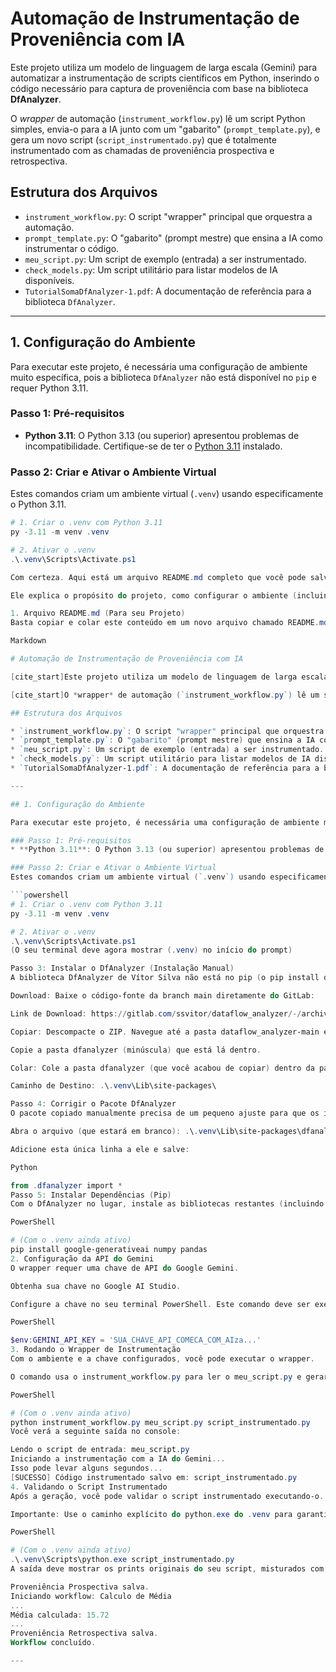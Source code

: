 # Automação de Instrumentação de Proveniência com IA

Este projeto utiliza um modelo de linguagem de larga escala (Gemini) para automatizar a instrumentação de scripts científicos em Python, inserindo o código necessário para captura de proveniência com base na biblioteca **DfAnalyzer**.

O *wrapper* de automação (`instrument_workflow.py`) lê um script Python simples, envia-o para a IA junto com um "gabarito" (`prompt_template.py`), e gera um novo script (`script_instrumentado.py`) que é totalmente instrumentado com as chamadas de proveniência prospectiva e retrospectiva.

## Estrutura dos Arquivos

* `instrument_workflow.py`: O script "wrapper" principal que orquestra a automação.
* `prompt_template.py`: O "gabarito" (prompt mestre) que ensina a IA como instrumentar o código.
* `meu_script.py`: Um script de exemplo (entrada) a ser instrumentado.
* `check_models.py`: Um script utilitário para listar modelos de IA disponíveis.
* `TutorialSomaDfAnalyzer-1.pdf`: A documentação de referência para a biblioteca `DfAnalyzer`.

---

## 1. Configuração do Ambiente

Para executar este projeto, é necessária uma configuração de ambiente muito específica, pois a biblioteca `DfAnalyzer` não está disponível no `pip` e requer Python 3.11.

### Passo 1: Pré-requisitos
* **Python 3.11**: O Python 3.13 (ou superior) apresentou problemas de incompatibilidade. Certifique-se de ter o [Python 3.11](https://www.python.org/downloads/release/python-3119/) instalado.

### Passo 2: Criar e Ativar o Ambiente Virtual
Estes comandos criam um ambiente virtual (`.venv`) usando especificamente o Python 3.11.

```powershell
# 1. Criar o .venv com Python 3.11
py -3.11 -m venv .venv

# 2. Ativar o .venv
.\.venv\Scripts\Activate.ps1

Com certeza. Aqui está um arquivo README.md completo que você pode salvar diretamente na sua pasta Docs Matheus.

Ele explica o propósito do projeto, como configurar o ambiente (incluindo a complexa instalação manual do DfAnalyzer) e como rodar o wrapper. Abaixo dele, incluí o passo a passo para subir tudo para o GitHub.

1. Arquivo README.md (Para seu Projeto)
Basta copiar e colar este conteúdo em um novo arquivo chamado README.md na sua pasta Docs Matheus.

Markdown

# Automação de Instrumentação de Proveniência com IA

[cite_start]Este projeto utiliza um modelo de linguagem de larga escala (Gemini) para automatizar a instrumentação de scripts científicos em Python, inserindo o código necessário para captura de proveniência com base na biblioteca **DfAnalyzer**[cite: 1, 5, 100].

[cite_start]O *wrapper* de automação (`instrument_workflow.py`) lê um script Python simples, envia-o para a IA junto com um "gabarito" (`prompt_template.py`), e gera um novo script (`script_instrumentado.py`) que é totalmente instrumentado com as chamadas de proveniência prospectiva e retrospectiva[cite: 28, 49].

## Estrutura dos Arquivos

* `instrument_workflow.py`: O script "wrapper" principal que orquestra a automação.
* `prompt_template.py`: O "gabarito" (prompt mestre) que ensina a IA como instrumentar o código.
* `meu_script.py`: Um script de exemplo (entrada) a ser instrumentado.
* `check_models.py`: Um script utilitário para listar modelos de IA disponíveis.
* `TutorialSomaDfAnalyzer-1.pdf`: A documentação de referência para a biblioteca `DfAnalyzer`.

---

## 1. Configuração do Ambiente

Para executar este projeto, é necessária uma configuração de ambiente muito específica, pois a biblioteca `DfAnalyzer` não está disponível no `pip` e requer Python 3.11.

### Passo 1: Pré-requisitos
* **Python 3.11**: O Python 3.13 (ou superior) apresentou problemas de incompatibilidade. Certifique-se de ter o [Python 3.11](https://www.python.org/downloads/release/python-3119/) instalado.

### Passo 2: Criar e Ativar o Ambiente Virtual
Estes comandos criam um ambiente virtual (`.venv`) usando especificamente o Python 3.11.

```powershell
# 1. Criar o .venv com Python 3.11
py -3.11 -m venv .venv

# 2. Ativar o .venv
.\.venv\Scripts\Activate.ps1
(O seu terminal deve agora mostrar (.venv) no início do prompt)

Passo 3: Instalar o DfAnalyzer (Instalação Manual)
A biblioteca DfAnalyzer de Vítor Silva não está no pip (o pip install dfanalyzer instala um pacote incorreto de outro autor).

Download: Baixe o código-fonte da branch main diretamente do GitLab:

Link de Download: https://gitlab.com/ssvitor/dataflow_analyzer/-/archive/main/dataflow_analyzer-main.zip

Copiar: Descompacte o ZIP. Navegue até a pasta dataflow_analyzer-main e depois entre na pasta DfAnalyzer-Client.

Copie a pasta dfanalyzer (minúscula) que está lá dentro.

Colar: Cole a pasta dfanalyzer (que você acabou de copiar) dentro da pasta site-packages do seu ambiente virtual.

Caminho de Destino: .\.venv\Lib\site-packages\

Passo 4: Corrigir o Pacote DfAnalyzer
O pacote copiado manualmente precisa de um pequeno ajuste para que os imports funcionem.

Abra o arquivo (que estará em branco): .\.venv\Lib\site-packages\dfanalyzer\__init__.py

Adicione esta única linha a ele e salve:

Python

from .dfanalyzer import *
Passo 5: Instalar Dependências (Pip)
Com o DfAnalyzer no lugar, instale as bibliotecas restantes (incluindo as dependências do DfAnalyzer e do wrapper).

PowerShell

# (Com o .venv ainda ativo)
pip install google-generativeai numpy pandas
2. Configuração da API do Gemini
O wrapper requer uma chave de API do Google Gemini.

Obtenha sua chave no Google AI Studio.

Configure a chave no seu terminal PowerShell. Este comando deve ser executado em cada nova janela do terminal que você usar.

PowerShell

$env:GEMINI_API_KEY = 'SUA_CHAVE_API_COMECA_COM_AIza...'
3. Rodando o Wrapper de Instrumentação
Com o ambiente e a chave configurados, você pode executar o wrapper.

O comando usa o instrument_workflow.py para ler o meu_script.py e gerar o script_instrumentado.py.

PowerShell

# (Com o .venv ainda ativo)
python instrument_workflow.py meu_script.py script_instrumentado.py
Você verá a seguinte saída no console:

Lendo o script de entrada: meu_script.py
Iniciando a instrumentação com a IA do Gemini...
Isso pode levar alguns segundos...
[SUCESSO] Código instrumentado salvo em: script_instrumentado.py
4. Validando o Script Instrumentado
Após a geração, você pode validar o script instrumentado executando-o.

Importante: Use o caminho explícito do python.exe do .venv para garantir que ele encontre as bibliotecas instaladas manualmente.

PowerShell

# (Com o .venv ainda ativo)
.\.venv\Scripts\python.exe script_instrumentado.py
A saída deve mostrar os prints originais do seu script, misturados com os prints da biblioteca de proveniência, provando que a instrumentação foi bem-sucedida.

Proveniência Prospectiva salva.
Iniciando workflow: Calculo de Média
...
Média calculada: 15.72
...
Proveniência Retrospectiva salva.
Workflow concluído.

---

